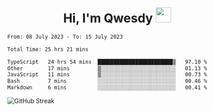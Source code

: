 
<h1 align="center"><b>Hi, I'm Qwesdy </b><img src="https://media.giphy.com/media/hvRJCLFzcasrR4ia7z/giphy.gif" width="35"></h1>



<!--
**Qwesdy/qwesdy** is a ✨ _special_ ✨ repository because its `README.md` (this file) appears on your GitHub profile.

Here are some ideas to get you started:

- 🔭 I’m currently working on ...
- 🌱 I’m currently learning ...
- 👯 I’m looking to collaborate on ...
- 🤔 I’m looking for help with ...
- 💬 Ask me about ...
- 📫 How to reach me: ...
- 😄 Pronouns: ...
- ⚡ Fun fact: ...

-------
-->


<!--START_SECTION:waka-->

```txt
From: 08 July 2023 - To: 15 July 2023

Total Time: 25 hrs 21 mins

TypeScript   24 hrs 54 mins  ████████████████████████▒   97.10 %
Other        17 mins         ▒░░░░░░░░░░░░░░░░░░░░░░░░   01.13 %
JavaScript   11 mins         ▒░░░░░░░░░░░░░░░░░░░░░░░░   00.73 %
Bash         7 mins          ░░░░░░░░░░░░░░░░░░░░░░░░░   00.46 %
Markdown     6 mins          ░░░░░░░░░░░░░░░░░░░░░░░░░   00.41 %
```

<!--END_SECTION:waka-->

![GitHub Streak](https://streak-stats.demolab.com?user=Qwesdy&theme=dark&hide_border=true)
